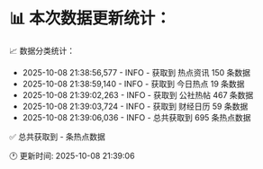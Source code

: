 📊 本次数据更新统计：
==========================

📈 数据分类统计：
- 2025-10-08 21:38:56,577 - INFO - 获取到 热点资讯 150 条数据
- 2025-10-08 21:38:59,140 - INFO - 获取到 今日热点 19 条数据
- 2025-10-08 21:39:02,263 - INFO - 获取到 公社热帖 467 条数据
- 2025-10-08 21:39:03,724 - INFO - 获取到 财经日历 59 条数据
- 2025-10-08 21:39:06,036 - INFO - 总共获取到 695 条热点数据

✅ 总共获取到 - 条热点数据

🕐 更新时间: 2025-10-08 21:39:06
